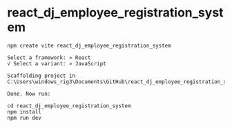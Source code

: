 # react_dj_employee_registration_system
 
``` 
npm create vite react_dj_employee_registration_system
```

```
Select a framework: » React
√ Select a variant: » JavaScript

Scaffolding project in C:\Users\windows_rig3\Documents\GitHub\react_dj_employee_registration_system...

Done. Now run:

cd react_dj_employee_registration_system
npm install
npm run dev
```